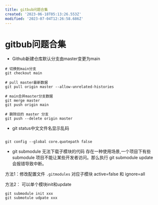 ```yaml
---
title: gitbub问题合集
created: '2023-06-18T05:13:26.553Z'
modified: '2023-07-04T12:26:58.686Z'
---
```


# gitbub问题合集

- Github新建仓库默认分支由master变更为main
```shell
# 切换到main分支
git checkout main

# pull master最新数据
git pull origin master --allow-unrelated-histories

# main合并master分支数据
git merge master
git push origin main

# 删除旧的 master 分支
git push --delete origin master
```

- git status中文文件名显示乱码
```shell

git config --global core.quotepath false
```

- git submodule 无法下载子模块的代码
存在一种使用场景,一个项目下有些 submodule 项目不能让某些开发者访问。那么执行 git submodule update 会报错导致中断。

方法1：修改配置文件 `.gitmodules` 对应子模块 active=false 和 ignore=all

方法2： 可以单个模块init和update
```
git submodule init xxx
git submotule udpate xxx
```

